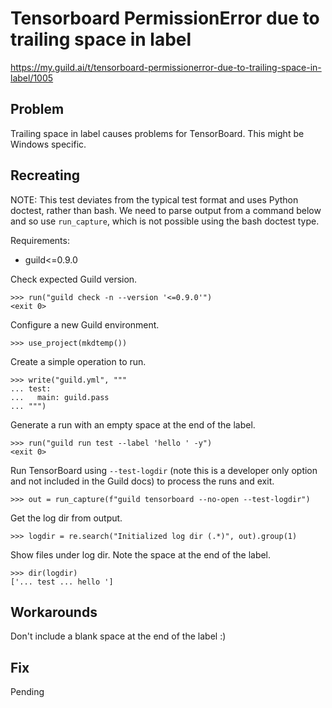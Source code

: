 # Tensorboard PermissionError due to trailing space in label

https://my.guild.ai/t/tensorboard-permissionerror-due-to-trailing-space-in-label/1005

## Problem

Trailing space in label causes problems for TensorBoard. This might be
Windows specific.

## Recreating

NOTE: This test deviates from the typical test format and uses Python
doctest, rather than bash. We need to parse output from a command
below and so use `run_capture`, which is not possible using the bash
doctest type.

Requirements:

- guild<=0.9.0

Check expected Guild version.

    >>> run("guild check -n --version '<=0.9.0'")
    <exit 0>

Configure a new Guild environment.

    >>> use_project(mkdtemp())

Create a simple operation to run.

    >>> write("guild.yml", """
    ... test:
    ...   main: guild.pass
    ... """)

Generate a run with an empty space at the end of the label.

    >>> run("guild run test --label 'hello ' -y")
    <exit 0>

Run TensorBoard using `--test-logdir` (note this is a developer only
option and not included in the Guild docs) to process the runs and
exit.

    >>> out = run_capture(f"guild tensorboard --no-open --test-logdir")

Get the log dir from output.

    >>> logdir = re.search("Initialized log dir (.*)", out).group(1)

Show files under log dir. Note the space at the end of the label.

    >>> dir(logdir)
    ['... test ... hello ']

## Workarounds

Don't include a blank space at the end of the label :)

## Fix

Pending
